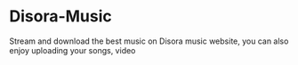 # Disora-Music
Stream and download the best music on Disora music website, you can also enjoy uploading your songs, video
